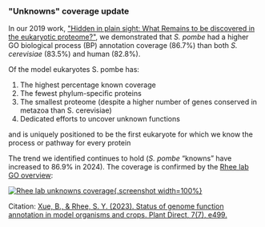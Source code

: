 ### "Unknowns" coverage update
<!-- pombase_flags: frontpage -->
<!-- newsfeed_thumbnail: pombase-logo-32x32px.png -->

In our 2019 work,
["Hidden in plain sight: What Remains to be discovered in the eukaryotic proteome?"](https://royalsocietypublishing.org/doi/10.1098/rsob.180241),
we demonstrated that *S. pombe* had a higher GO biological process (BP)
annotation coverage (86.7%) than both *S. cerevisiae* (83.5%) and human
(82.8%). 

Of the model eukaryotes S. pombe has:

  1. The highest percentage known coverage
  2. The fewest phylum-specific proteins
  3. The smallest proteome (despite a higher number of genes conserved in
     metazoa than S. cerevisiae)
  4. Dedicated efforts to uncover unknown functions

and is uniquely positioned to be the first eukaryote for which we know
the process or pathway for every protein

The trend we identified continues to hold (*S. pombe* “knowns” have
increased to 86.9% in 2024). The coverage is confirmed by the
[Rhee lab GO overview](https://genomeannotation.rheelab.org/#!/overview):

[![Rhee lab unknowns coverage](assets/newsfeed/Rhee_lab_unknowns_coverage.png "Rhee lab unknowns coverage"){.screenshot width=100%}](assets/newsfeed/Rhee_lab_unknowns_coverage.png)

Citation: [Xue, B., & Rhee, S. Y. (2023). Status of genome function annotation in model organisms and crops. Plant Direct, 7(7), e499.](https://doi.org/10.1002/pld3.499)
